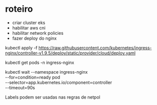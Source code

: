 # roteiro

- criar cluster eks
- habilitar aws cni
- habilitar network policies
- fazer deploy do nginx

kubectl apply -f https://raw.githubusercontent.com/kubernetes/ingress-nginx/controller-v1.9.5/deploy/static/provider/cloud/deploy.yaml

kubectl get pods -n ingress-nginx

kubectl wait --namespace ingress-nginx \
  --for=condition=ready pod \
  --selector=app.kubernetes.io/component=controller \
  --timeout=90s


Labels podem ser usadas nas regras de netpol